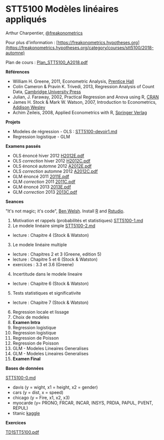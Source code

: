 # STT5100 Modèles linéaires appliqués

Arthur Charpentier, [@freakonometrics](https://twitter.com/freakonometrics)

Pour plus d'information : [https://freakonometrics.hypotheses.org](https://freakonometrics.hypotheses.org/category/courses/stt5100/2018-automne)

Plan de cours : [Plan_STT5100_A2018.pdf](https://github.com/freakonometrics/STT5100/raw/master/Plan_STT5100_A2018.pdf)

**Références** 
* William H. Greene, 2011, Econometric Analysis, [Prentice Hall](http://www.prenhall.com/greene/)
* Colin Cameron & Pravin K. Trivedi, 2013, Regression Analysis of Count Data, [Cambridge University Press](http://faculty.econ.ucdavis.edu/faculty/cameron/racd/count.html)
* Julian, J. Faraway, 2002, Practical Regression and Anova using R, [CRAN](https://cran.r-project.org/doc/contrib/Faraway-PRA.pdf)
* James H. Stock & Mark W. Watson, 2007, Introduction to Econometrics, [Addison Wesley](https://www.pearson.com/us/higher-education/product/Stock-Introduction-to-Econometrics-3rd-Edition/9780138009007.html)
* Achim Zeileis, 2008, Applied Econometrics with R, [Springer Verlag](https://eeecon.uibk.ac.at/~zeileis/teaching/AER/index.html)

**Projets**
* Modeles de régression - OLS : [STT5100-devoir1.md](https://github.com/freakonometrics/STT5100/blob/master/STT5100-devoir1.md)
* Regression logistique - GLM

**Examens passés**
* OLS énoncé hiver 2012 [H2012E.pdf](https://github.com/freakonometrics/STT5100/raw/master/act6410-h2012-enonce.pdf)
* OLS _correction_ hiver 2012 [H2012C.pdf](https://github.com/freakonometrics/STT5100/raw/master/act6410-h2012-correc.pdf)
* OLS énoncé automne 2012 [A2012E.pdf](https://github.com/freakonometrics/STT5100/raw/master/act6410-a2012-enonce.pdf)
* OLS _correction_ automne 2012 [A2012C.pdf](https://github.com/freakonometrics/STT5100/raw/master/act6410-a2012-correc.pdf)
* GLM énoncé 2011 [2011E.pdf](https://github.com/freakonometrics/STT5100/raw/master/act2040-2011-enonce.pdf)
* GLM _correction_ 2011 [2011C.pdf](https://github.com/freakonometrics/STT5100/raw/master/act2040-2011-correc.pdf)
* GLM énoncé 2013 [2013E.pdf](https://github.com/freakonometrics/STT5100/raw/master/act2040-2013-enonce.pdf)
* GLM _correction_ 2013 [2013C.pdf](https://github.com/freakonometrics/STT5100/raw/master/act2040-2013-correc.pdf)

**Seances**

"It's not magic; it's code", [Ben Welsh](https://source.opennews.org/articles/how-we-found-new-patterns-la-homeless-arrest/).
Install [R](https://cran.r-project.org/) and [Rstudio](https://www.rstudio.com/products/rstudio/download/). 

1. Motivation et rappels (probabilités et statistiques) [STT5100-1.md](https://github.com/freakonometrics/STT5100/blob/master/STT5100-1.md)
2. Le modele linéaire simple [STT5100-2.md](https://github.com/freakonometrics/STT5100/blob/master/STT5100-2.md)
- lecture : Chapitre 4 (Stock & Watston)
3. Le modele linéaire multiple
- lecture : Chapitres 2 et 3 (Greene, edition 5)
- lecture : Chapitre  5 et 6 (Stock & Watston)
- exercices : 3.3 et 3.6 (Greene)
4. Incertitude dans le modele lineaire
- lecture : Chapitre  6 (Stock & Watston)
5. Tests statistiques et significativite
- lecture : Chapitre  7 (Stock & Watston)
6. Regression locale et lissage
7. Choix de modeles
8. **Examen Intra**
9. Regression logistique
10. Regression logistique
11. Regression de Poisson
12. Regression de Poisson 
13. GLM - Modeles Lineaires Generalises
14. GLM - Modeles Lineaires Generalises
15. **Examen Final**

**Bases de données**

[STT5100-0.md](https://github.com/freakonometrics/STT5100/blob/master/STT5100-0.md)

* davis (y = wight, x1 = height, x2 = gender)
* cars (y = dist, x = speed)
* chicago (y = Fire, x1, x2, x3)
* myocarde (y= PRONO, FRCAR, INCAR, INSYS, PRDIA, PAPUL, PVENT, REPUL)
* titanic [kaggle](https://www.kaggle.com/c/titanic/data)

**Exercices**

[TD1STT5100.pdf](https://github.com/freakonometrics/STT5100/blob/master/TD1STT5100.pdf)
